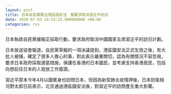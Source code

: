 ```yaml
---
layout: post
title: 日本自民黨關注港區國安法　擬要求取消習近平訪日
date: 2020-07-03 14:53:25.000000000 +08:00
categories: rss
---
```


日本執政自民黨據報正採取行動，要求政府取消中國國家主席習近平的訪日計劃。

日本放送協會報道，自民黨草擬的一項決議提到，港區國安法正式生效之後，有大批人被捕，確定了很多人擔心的事，對此表示嚴重關切，認為有關情況不容忽視，要求日本政府採取適當措施，保護在香港的日本國民，並考慮支持香港居民，包括向想前往日本的人發放工作簽證。

習近平原本今年4月以國賓身份訪問日本，但因為新型肺炎疫情押後，日本防衛相河野太郎日前表示，北京通過港區國安法後，對習近平的訪問產生重大影響。
